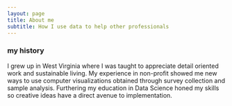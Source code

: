 ```yaml
---
layout: page
title: About me
subtitle: How I use data to help other professionals
---
```

### my history
I grew up in West Virginia where I was taught to appreciate detail oriented work and sustainable living. My experience in non-profit showed me new ways to use computer visualizations obtained through survey collection and sample analysis. Furthering my education in Data Science honed my skills so creative ideas have a direct avenue to implementation. 


